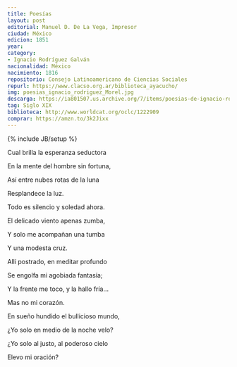 ```yaml
---
title: Poesías
layout: post
editorial: Manuel D. De La Vega, Impresor
ciudad: México
edicion: 1851
year:
category: 
- Ignacio Rodríguez Galván
nacionalidad: México
nacimiento: 1816
repositorio: Consejo Latinoamericano de Ciencias Sociales
repurl: https://www.clacso.org.ar/biblioteca_ayacucho/
img: poesias_ignacio_rodriguez_Morel.jpg
descarga: https://ia801507.us.archive.org/7/items/poesias-de-ignacio-rodriguez-galvan/Poes%C3%ADas%20de%20Ignacio%20Rodr%C3%ADguez%20Galv%C3%A1n.pdf
tag: Siglo XIX
biblioteca: http://www.worldcat.org/oclc/1222909
comprar: https://amzn.to/3k2Jixx
---
```

{% include JB/setup %}

Cual brilla la esperanza seductora
 
En la mente del hombre sin fortuna,
 
Así entre nubes rotas de la luna
 
Resplandece la luz.
 
Todo es silencio y soledad ahora.
 
El delicado viento apenas zumba,
 
Y solo me acompañan una tumba
 
Y una modesta cruz.
 
 
Allí postrado, en meditar profundo 
 
Se engolfa mi agobiada fantasía; 
 
Y la frente me toco, y la hallo fría…

Mas no mi corazón. 

En sueño hundido el bullicioso mundo,
  
¿Yo solo en medio de la noche velo? 
 
¿Yo solo al justo, al poderoso cielo
 
Elevo mi oración?
